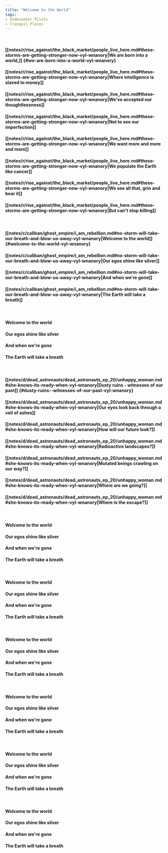 ```yaml
---
title: "Welcome to the World"
tags:
- Underwater Pilots
- Tranquil Places
---
```

&nbsp;
#### [[notes/r/rise_against/the_black_market/people_live_here.md#these-storms-are-getting-stronger-now-vyl-wnanory|We are born into a world,]] {#we-are-born-into-a-world-vyl-wnanory}
#### [[notes/r/rise_against/the_black_market/people_live_here.md#these-storms-are-getting-stronger-now-vyl-wnanory|Where intelligence is slaved to money]]
#### [[notes/r/rise_against/the_black_market/people_live_here.md#these-storms-are-getting-stronger-now-vyl-wnanory|We've accepted our thoughtlessness]]
#### [[notes/r/rise_against/the_black_market/people_live_here.md#these-storms-are-getting-stronger-now-vyl-wnanory|Not to see our imperfection]]
#### [[notes/r/rise_against/the_black_market/people_live_here.md#these-storms-are-getting-stronger-now-vyl-wnanory|We want more and more and more]]
#### [[notes/r/rise_against/the_black_market/people_live_here.md#these-storms-are-getting-stronger-now-vyl-wnanory|We populate the Earth like cancer]]
#### [[notes/r/rise_against/the_black_market/people_live_here.md#these-storms-are-getting-stronger-now-vyl-wnanory|We see all that, grin and bear it]]
#### [[notes/r/rise_against/the_black_market/people_live_here.md#these-storms-are-getting-stronger-now-vyl-wnanory|But can't stop killing]]
&nbsp;
#### [[notes/c/caliban/ghost_empire/i_am_rebellion.md#no-storm-will-take-our-breath-and-blow-us-away-vyl-wnanory|Welcome to the world]] {#welcome-to-the-world-vyl-wnanory}
#### [[notes/c/caliban/ghost_empire/i_am_rebellion.md#no-storm-will-take-our-breath-and-blow-us-away-vyl-wnanory|Our egos shine like silver]]
#### [[notes/c/caliban/ghost_empire/i_am_rebellion.md#no-storm-will-take-our-breath-and-blow-us-away-vyl-wnanory|And when we're gone]]
#### [[notes/c/caliban/ghost_empire/i_am_rebellion.md#no-storm-will-take-our-breath-and-blow-us-away-vyl-wnanory|The Earth will take a breath]]
&nbsp;
#### Welcome to the world
#### Our egos shine like silver
#### And when we're gone
#### The Earth will take a breath
&nbsp;
#### [[notes/d/dead_astronauts/dead_astronauts_ep_20/unhappy_woman.md#she-knows-its-ready-when-vyl-wnanory|Dusty ruins - witnesses of our past]] {#dusty-ruins--witnesses-of-our-past-vyl-wnanory}
#### [[notes/d/dead_astronauts/dead_astronauts_ep_20/unhappy_woman.md#she-knows-its-ready-when-vyl-wnanory|Our eyes look back through a veil of ashes]]
#### [[notes/d/dead_astronauts/dead_astronauts_ep_20/unhappy_woman.md#she-knows-its-ready-when-vyl-wnanory|How will our future look?]]
#### [[notes/d/dead_astronauts/dead_astronauts_ep_20/unhappy_woman.md#she-knows-its-ready-when-vyl-wnanory|Radioactive landscapes?]]
#### [[notes/d/dead_astronauts/dead_astronauts_ep_20/unhappy_woman.md#she-knows-its-ready-when-vyl-wnanory|Mutated beings crawling on our way?]]
#### [[notes/d/dead_astronauts/dead_astronauts_ep_20/unhappy_woman.md#she-knows-its-ready-when-vyl-wnanory|Where are we going?]]
#### [[notes/d/dead_astronauts/dead_astronauts_ep_20/unhappy_woman.md#she-knows-its-ready-when-vyl-wnanory|Where is the escape?]]
&nbsp;
#### Welcome to the world
#### Our egos shine like silver
#### And when we're gone
#### The Earth will take a breath
&nbsp;
#### Welcome to the world
#### Our egos shine like silver
#### And when we're gone
#### The Earth will take a breath
&nbsp;
#### Welcome to the world
#### Our egos shine like silver
#### And when we're gone
#### The Earth will take a breath
&nbsp;
#### Welcome to the world
#### Our egos shine like silver
#### And when we're gone
#### The Earth will take a breath
&nbsp;
#### Welcome to the world
#### Our egos shine like silver
#### And when we're gone
#### The Earth will take a breath
&nbsp;
#### Welcome to the world
#### Our egos shine like silver
#### And when we're gone
#### The Earth will take a breath
